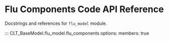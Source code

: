 # Flu Components Code API Reference

Docstrings and references for `flu_model` module.

::: CLT_BaseModel.flu_model.flu_components
	options:
	      members: true

